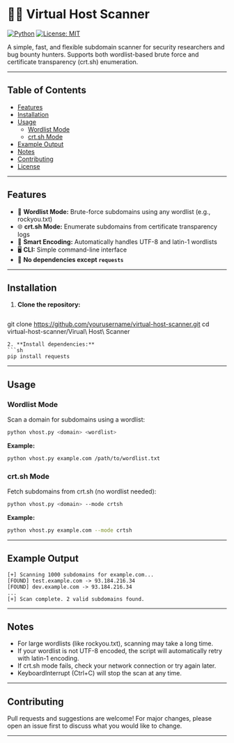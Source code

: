 # 🕵️‍♂️ Virtual Host Scanner

[![Python](https://img.shields.io/badge/Python-3.7%2B-blue?logo=python)](https://www.python.org/)
[![License: MIT](https://img.shields.io/badge/License-MIT-yellow.svg)](LICENSE)

A simple, fast, and flexible subdomain scanner for security researchers and bug bounty hunters. Supports both wordlist-based brute force and certificate transparency (crt.sh) enumeration.

---

## Table of Contents
- [Features](#features)
- [Installation](#installation)
- [Usage](#usage)
  - [Wordlist Mode](#wordlist-mode)
  - [crt.sh Mode](#crtsh-mode)
- [Example Output](#example-output)
- [Notes](#notes)
- [Contributing](#contributing)
- [License](#license)

---

## Features
- 🔎 **Wordlist Mode:** Brute-force subdomains using any wordlist (e.g., rockyou.txt)
- 🌐 **crt.sh Mode:** Enumerate subdomains from certificate transparency logs
- 🧠 **Smart Encoding:** Automatically handles UTF-8 and latin-1 wordlists
- 🖥️ **CLI:** Simple command-line interface
- 📝 **No dependencies except `requests`**

---

## Installation

1. **Clone the repository:**
   ```sh
git clone https://github.com/yourusername/virtual-host-scanner.git
cd virtual-host-scanner/Virual\ Host\ Scanner
   ```
2. **Install dependencies:**
   ```sh
pip install requests
   ```

---

## Usage

### Wordlist Mode
Scan a domain for subdomains using a wordlist:
```sh
python vhost.py <domain> <wordlist>
```
**Example:**
```sh
python vhost.py example.com /path/to/wordlist.txt
```

### crt.sh Mode
Fetch subdomains from crt.sh (no wordlist needed):
```sh
python vhost.py <domain> --mode crtsh
```
**Example:**
```sh
python vhost.py example.com --mode crtsh
```

---

## Example Output
```
[+] Scanning 1000 subdomains for example.com...
[FOUND] test.example.com -> 93.184.216.34
[FOUND] dev.example.com -> 93.184.216.34
...
[+] Scan complete. 2 valid subdomains found.
```

---

## Notes
- For large wordlists (like rockyou.txt), scanning may take a long time.
- If your wordlist is not UTF-8 encoded, the script will automatically retry with latin-1 encoding.
- If crt.sh mode fails, check your network connection or try again later.
- KeyboardInterrupt (Ctrl+C) will stop the scan at any time.

---

## Contributing
Pull requests and suggestions are welcome! For major changes, please open an issue first to discuss what you would like to change.

---
